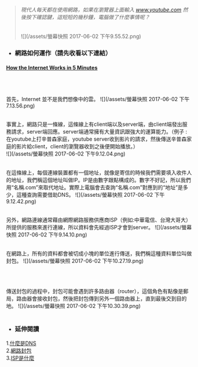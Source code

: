 
> ###### 現代人每天都在使用網路，如果在瀏覽器上面輸入 www.youtube.com 然後按下確認鍵，這短短的幾秒鐘，電腦做了什麼事情呢？
>
> ![](/assets/螢幕快照 2017-06-02 下午9.55.52.png)

* ### 網路如何運作（請先收看以下連結）

#### [How the Internet Works in 5 Minutes](https://www.youtube.com/watch?v=7_LPdttKXPc)

<br />
<br />

首先，Internet 並不是我們想像中的雲。
![](/assets/螢幕快照 2017-06-02 下午7.13.56.png)
<br />
<br />

事實上，網路只是一條線，這條線上有client端以及server端，由client端發出服務請求，server端回應。server端通常擁有大量資訊跟強大的運算能力。（例子 : 在youtube上打辛普森家庭，youtube server收到影片的請求，然後傳送辛普森家庭的影片給client，client的瀏覽器收到之後便開始播放。）  
![](/assets/螢幕快照 2017-06-02 下午9.12.04.png)
<br />
<br />

在這條線上，每個連線裝置都有一個地址，就像是寄信的時候我們需要填入收件人的地址，我們稱這個地址叫做IP。IP是由數字跟點構成的。數字不好記，所以我們用“名稱.com”來取代地址。實際上電腦會去查詢“名稱.com”對應到的“地址”是多少，這種查詢需要借助DNS。
![](/assets/螢幕快照 2017-06-02 下午9.12.42.png)
<br />
<br />

另外，網路連線通常藉由網際網路服務供應商ISP（例如:中華電信、台灣大哥大）所提供的服務來進行連線，所以資料會先經過ISP才會到server。
![](/assets/螢幕快照 2017-06-02 下午9.14.10.png)
<br />
<br />

在網路上，所有的資料都會被切成小塊的單位進行傳送，我們稱這種資料單位叫做封包。
![](/assets/螢幕快照 2017-06-02 下午10.27.19.png)

<br />
<br />

傳送封包的過程中，封包可能會遇到許多路由器（router），這個角色有點像是郵局，路由器會接收封包，然後把封包傳到另外一個路由器上，直到最後交到目的地。
![](/assets/螢幕快照 2017-06-02 下午10.30.39.png)
<br />
<br />



* ### 延伸閱讀



1.[什麼是DNS](http://dns-learning.twnic.net.tw/dns/01whatDNS.html)
<br />
2.[網路封包](https://zh.wikipedia.org/wiki/網路封包)
<br />
3.[ISP是什麼](https://zh.wikipedia.org/wiki/互联网服务供应商)<br />









